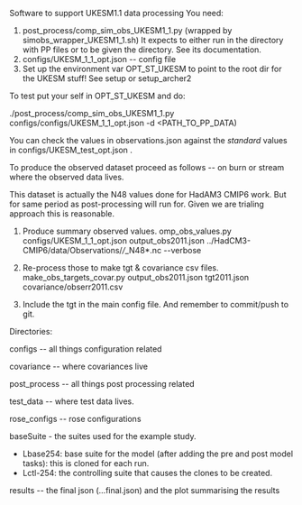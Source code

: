 Software to support UKESM1.1 data processing
You need:
1) post_process/comp_sim_obs_UKESM1_1.py (wrapped by simobs_wrapper_UKESM1_1.sh)
   It expects to either run in the directory with PP files or 
   to be given the directory. See its documentation. 
2) configs/UKESM_1_1_opt.json -- config file
3) Set up the environment var OPT_ST_UKESM to point to the root dir for the UKESM stuff! See setup or setup_archer2

To test put your self in OPT_ST_UKESM and do:

./post_process/comp_sim_obs_UKESM1_1.py configs/configs/UKESM_1_1_opt.json  -d <PATH_TO_PP_DATA)

You can check the values in observations.json against the *standard* values in configs/UKESM_test_opt.json .

To produce the observed dataset proceed as follows -- on burn or stream  where
the observed data lives. 

 This dataset is actually the N48 values done for HadAM3 CMIP6
work. But for same period as post-processing will run for. Given we
are trialing approach this is reasonable.

1) Produce summary observed values. 
omp_obs_values.py configs/UKESM_1_1_opt.json output_obs2011.json ../HadCM3-CMIP6/data/Observations/*/*_N48*.nc --verbose

2) Re-process those to make tgt & covariance csv files.
make_obs_targets_covar.py output_obs2011.json tgt2011.json covariance/obserr2011.csv

3) Include the tgt in the main config file. 
And remember to commit/push to git.

Directories:

configs -- all things configuration related

covariance -- where covariances live

post_process -- all things post processing related

test_data -- where test data lives. 

rose_configs -- rose configurations

baseSuite - the suites used for the example study.
- Lbase254: base suite for the model (after adding the pre and post model tasks): this is cloned for each run.
- Lctl-254: the controlling suite that causes the clones to be created.

results  -- the final json (...final.json) and the plot summarising the results
